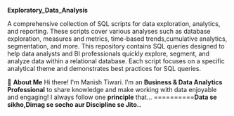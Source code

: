 **Exploratory_Data_Analysis**

A comprehensive collection of SQL scripts for data exploration, analytics, and reporting. These scripts cover various analyses such as database exploration, 
measures and metrics, time-based trends,cumulative analytics, segmentation, and more.
This repository contains SQL queries designed to help data analysts and BI professionals quickly explore, segment, and analyze data within a relational database.
Each script focuses on a specific analytical theme and demonstrates best practices for SQL queries.

🌟 **About Me**
Hi there! I'm Manish Tiwari. I’m an **Business & Data Analytics Professional** to share knowledge and make working with data enjoyable and engaging!
I always follow one **principle** that… ==========**Data se sikho,Dimag se socho aur Discipline se Jito..**
